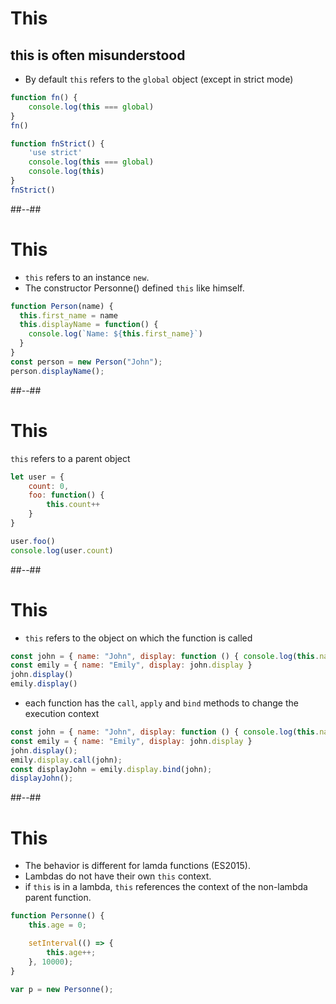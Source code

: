 <!-- .slide: class="with-code" -->
# This

## **this** is often misunderstood

* By default `this` refers to the `global` object (except in strict mode)

```javascript
function fn() {
    console.log(this === global)
}
fn()

function fnStrict() {
    'use strict'
    console.log(this === global)
    console.log(this)
}
fnStrict()
```

##--##

<!-- .slide: class="with-code" -->
# This

 * `this` refers to an instance `new`.
 * The constructor Personne() defined `this` like himself.

```javascript
function Person(name) {
  this.first_name = name
  this.displayName = function() {
    console.log(`Name: ${this.first_name}`)
  }
}
const person = new Person("John");
person.displayName();
```

##--##

<!-- .slide: class="with-code" -->
# This

 `this` refers to a parent object

```javascript
let user = {
	count: 0,
	foo: function() {
		this.count++
	}
}

user.foo()
console.log(user.count)
```

##--##

<!-- .slide: class="with-code" -->
# This

 * `this` refers to the object on which the function is called

```javascript
const john = { name: "John", display: function () { console.log(this.name) } }
const emily = { name: "Emily", display: john.display }
john.display()
emily.display()
```

* each function has the `call`, `apply` and `bind` methods to change the execution context

```javascript
const john = { name: "John", display: function () { console.log(this.name) } }
const emily = { name: "Emily", display: john.display }
john.display();
emily.display.call(john);
const displayJohn = emily.display.bind(john);
displayJohn();
```

##--##

<!-- .slide: class="with-code" -->
# This

 * The behavior is different for lamda functions (ES2015).
 * Lambdas do not have their own `this` context.
 * if `this` is in a lambda, `this` references the context of the non-lambda parent function.

```javascript
function Personne() {
    this.age = 0;

    setInterval(() => {
        this.age++;
    }, 10000);
}

var p = new Personne();
```
